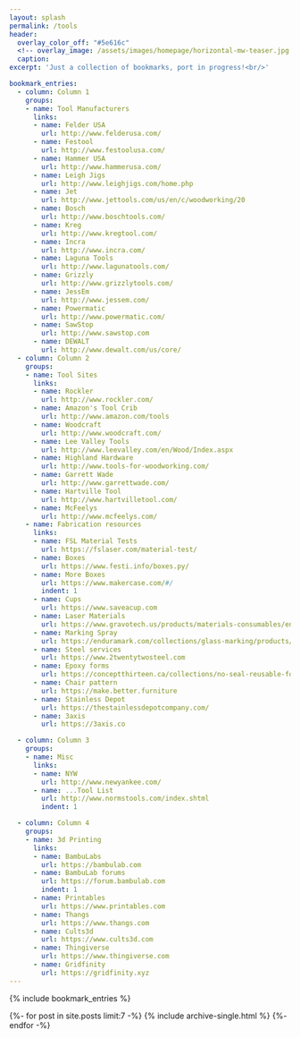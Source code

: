 ```yaml
---
layout: splash
permalink: /tools
header:
  overlay_color_off: "#5e616c"
  <!-- overlay_image: /assets/images/homepage/horizontal-mw-teaser.jpg -->
  caption:
excerpt: 'Just a collection of bookmarks, port in progress!<br/>'

bookmark_entries:
  - column: Column 1
    groups:
    - name: Tool Manufacturers
      links:
      - name: Felder USA
        url: http://www.felderusa.com/
      - name: Festool
        url: http://www.festoolusa.com/
      - name: Hammer USA
        url: http://www.hammerusa.com/
      - name: Leigh Jigs
        url: http://www.leighjigs.com/home.php
      - name: Jet
        url: http://www.jettools.com/us/en/c/woodworking/20
      - name: Bosch
        url: http://www.boschtools.com/
      - name: Kreg
        url: http://www.kregtool.com/
      - name: Incra
        url: http://www.incra.com/
      - name: Laguna Tools
        url: http://www.lagunatools.com/
      - name: Grizzly
        url: http://www.grizzlytools.com/
      - name: JessEm
        url: http://www.jessem.com/
      - name: Powermatic
        url: http://www.powermatic.com/
      - name: SawStop
        url: http://www.sawstop.com
      - name: DEWALT
        url: http://www.dewalt.com/us/core/
  - column: Column 2
    groups:
    - name: Tool Sites
      links:
      - name: Rockler
        url: http://www.rockler.com/
      - name: Amazon's Tool Crib
        url: http://www.amazon.com/tools
      - name: Woodcraft
        url: http://www.woodcraft.com/
      - name: Lee Valley Tools
        url: http://www.leevalley.com/en/Wood/Index.aspx
      - name: Highland Hardware
        url: http://www.tools-for-woodworking.com/
      - name: Garrett Wade
        url: http://www.garrettwade.com/
      - name: Hartville Tool
        url: http://www.hartvilletool.com/
      - name: McFeelys
        url: http://www.mcfeelys.com/
    - name: Fabrication resources
      links:
      - name: FSL Material Tests
        url: https://fslaser.com/material-test/
      - name: Boxes
        url: https://www.festi.info/boxes.py/
      - name: More Boxes
        url: https://www.makercase.com/#/
        indent: 1
      - name: Cups
        url: https://www.saveacup.com
      - name: Laser Materials
        url: https://www.gravotech.us/products/materials-consumables/engraving-materials
      - name: Marking Spray
        url: https://enduramark.com/collections/glass-marking/products/laser-marking-spray-can-charcoal-for-glass-ceramic
      - name: Steel services
        url: https://www.2twentytwosteel.com
      - name: Epoxy forms
        url: https://conceptthirteen.ca/collections/no-seal-reusable-form/products/no-seal-reusable-form-10-x-18-x-3
      - name: Chair pattern
        url: https://make.better.furniture
      - name: Stainless Depot
        url: https://thestainlessdepotcompany.com/
      - name: 3axis
        url: https://3axis.co

  - column: Column 3
    groups:
    - name: Misc
      links:
      - name: NYW
        url: http://www.newyankee.com/
      - name: ...Tool List
        url: http://www.normstools.com/index.shtml
        indent: 1

  - column: Column 4
    groups:
    - name: 3d Printing
      links:
      - name: BambuLabs
        url: https://bambulab.com
      - name: BambuLab forums
        url: https://forum.bambulab.com
        indent: 1
      - name: Printables
        url: https://www.printables.com
      - name: Thangs
        url: https://www.thangs.com
      - name: Cults3d
        url: https://www.cults3d.com
      - name: Thingiverse
        url: https://www.thingiverse.com
      - name: Gridfinity
        url: https://gridfinity.xyz
---
```


{% include bookmark_entries %}

{%- for post in site.posts limit:7 -%}
  {% include archive-single.html %}
{%- endfor -%}

